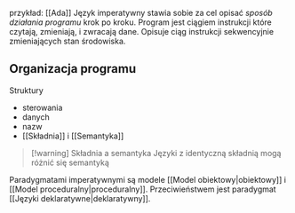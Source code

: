 przykład: [[Ada]]
Język imperatywny stawia sobie za cel opisać *sposób działania programu* krok po kroku. Program jest ciągiem instrukcji które czytają, zmieniają, i zwracają dane.
Opisuje ciąg instrukcji sekwencyjnie zmieniających stan środowiska.

## Organizacja programu
Struktury
- sterowania
- danych
- nazw
- [[Składnia]] i [[Semantyka]]

>[!warning] Składnia a semantyka
>Języki z identyczną składnią mogą różnić się semantyką

Paradygmatami imperatywnymi są modele [[Model obiektowy|obiektowy]] i [[Model proceduralny|proceduralny]].
Przeciwieństwem jest paradygmat [[Języki deklaratywne|deklaratywny]].